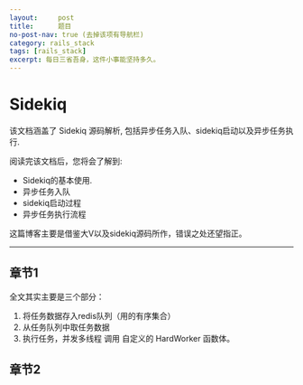```yaml
---
layout:     post
title:      题目
no-post-nav: true (去掉该项有导航栏)
category: rails_stack
tags: [rails_stack]
excerpt: 每日三省吾身，这件小事能坚持多久。
---
```



Sidekiq
=======

该文档涵盖了 Sidekiq 源码解析, 包括异步任务入队、sidekiq启动以及异步任务执行.

阅读完该文档后，您将会了解到:

* Sidekiq的基本使用.
* 异步任务入队
* sidekiq启动过程
* 异步任务执行流程

这篇博客主要是借鉴大V以及sidekiq源码所作，错误之处还望指正。

--------------------------------------------------------------------------------

章节1
----------

全文其实主要是三个部分：
1. 将任务数据存入redis队列（用的有序集合）
2. 从任务队列中取任务数据
3. 执行任务，并发多线程 调用 自定义的 HardWorker 函数体。

章节2
----------

